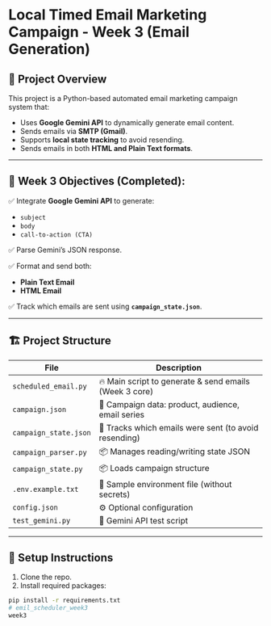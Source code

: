 # Local Timed Email Marketing Campaign - Week 3 (Email Generation)

## 🚀 Project Overview

This project is a Python-based automated email marketing campaign system that:
- Uses **Google Gemini API** to dynamically generate email content.
- Sends emails via **SMTP (Gmail)**.
- Supports **local state tracking** to avoid resending.
- Sends emails in both **HTML and Plain Text formats**.

---

## 📅 **Week 3 Objectives (Completed):**

✅ Integrate **Google Gemini API** to generate:
- `subject`
- `body`
- `call-to-action (CTA)`

✅ Parse Gemini’s JSON response.

✅ Format and send both:
- **Plain Text Email**
- **HTML Email**  

✅ Track which emails are sent using **`campaign_state.json`**.

---

## 🏗️ **Project Structure**

| File | Description |
|------|-------------|
| `scheduled_email.py` | 🔥 Main script to generate & send emails (Week 3 core) |
| `campaign.json` | 🎯 Campaign data: product, audience, email series |
| `campaign_state.json` | 📝 Tracks which emails were sent (to avoid resending) |
| `campaign_parser.py` | 📦 Manages reading/writing state JSON |
| `campaign_state.py` | 📦 Loads campaign structure |
| `.env.example.txt` | 🔑 Sample environment file (without secrets) |
| `config.json` | ⚙️ Optional configuration |
| `test_gemini.py` | 🧪 Gemini API test script |

---

## 🔧 **Setup Instructions**

1. Clone the repo.
2. Install required packages:
```bash
pip install -r requirements.txt
# emil_scheduler_week3
week3
